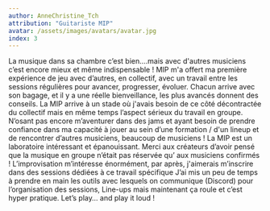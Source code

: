 ```yaml
---
author: AnneChristine_Tch
attribution: "Guitariste MIP"
avatar: /assets/images/avatars/avatar.jpg
index: 3
---
```

La musique dans sa chambre c’est bien….mais avec d'autres musiciens c’est encore mieux et même indispensable !
MIP m'a offert ma première expérience de jeu avec d’autres, en collectif, avec un travail entre les sessions régulières pour avancer, progresser, évoluer.
Chacun arrive avec son bagage, et il y a une réelle bienveillance, les plus avancés donnent des conseils.
La MIP arrive à un stade où j'avais besoin de ce côté décontractée du collectif mais en même temps l’aspect sérieux du travail en groupe.
N’osant pas encore m’aventurer dans des jams et ayant besoin de prendre confiance dans ma capacité à jouer au sein d’une formation / d'un lineup et de rencontrer d’autres musiciens, beaucoup de musiciens !
La MIP est un laboratoire intéressant et épanouissant.
Merci aux créateurs d’avoir pensé que la musique en groupe n’était pas réservée qu’ aux musiciens confirmés ! 
L’improvisation m’intéresse énormément, par après, j'aimerais m’inscrire dans des sessions dédiées à ce travail spécifique 
J’ai mis un peu de temps à prendre en main les outils avec lesquels on communique (Discord) pour l’organisation des sessions, Line-ups mais maintenant ça roule et c’est hyper pratique.
Let’s play… and play it loud !
